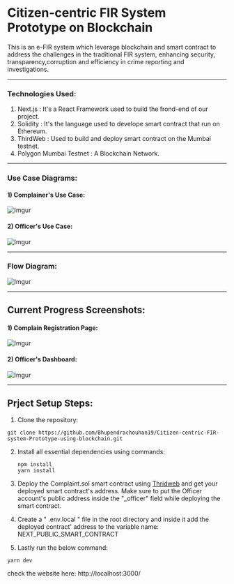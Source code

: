 # Citizen-centric FIR System Prototype on Blockchain
 
This is an e-FIR system which leverage blockchain and smart contract to address the challenges in the traditional FIR system, enhancing security, transparency,corruption and efficiency in crime reporting and investigations.

------  

### Technologies Used:
1) Next.js : It's a React Framework used to build the frond-end of our project.   
2) Solidity : It's the language used to develope smart contract that run on Ethereum.
3) ThirdWeb : Used to build and deploy smart contract on the Mumbai testnet.
4) Polygon Mumbai Testnet : A Blockchain Network.

------  

### Use Case Diagrams:
 
#### 1) Complainer's Use Case: 
![Imgur](https://imgur.com/ScPkmgC.jpg)

#### 2) Officer's Use Case:
![Imgur](https://imgur.com/PxLhpAn.jpg)

------  

### Flow Diagram:
![Imgur](https://imgur.com/SbMTsrb.jpg)

------  

## Current Progress Screenshots:
#### 1) Complain Registration Page:
![Imgur](https://imgur.com/PAR56Vm.jpg)

#### 2) Officer's Dashboard:
![Imgur](https://imgur.com/Drtfdmo.jpg)

------  

## Prject Setup Steps:
1. Clone the repository:
```
git clone https://github.com/Bhupendrachouhan19/Citizen-centric-FIR-system-Prototype-using-blockchain.git
```
2. Install all essential dependencies using commands:  
    ```
    npm install
    yarn install
    ```

3. Deploy the Complaint.sol smart contract using [Thridweb](https://thirdweb.com/dashboard) and get your deployed smart contract's address.
Make sure to put the Officer account's public address inside the "_officer" field while deploying the smart contract.

4. Create a " .env.local " file in the root directory and inside it add the deployed contract' address to the variable name:  NEXT_PUBLIC_SMART_CONTRACT

5. Lastly run the below command:
```
yarn dev
```
check the website here: http://localhost:3000/